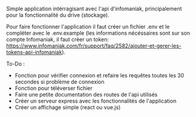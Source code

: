 Simple application intérragisant avec l'api d'infomaniak, principalement pour la fonctionnalité du drive (stockage).

Pour faire fonctionner l'application il faut créer un fichier .env et le compléter avec le .env.example (les informations nécéssaires sont sur son compte Infomaniak, il faut créer un token: https://www.infomaniak.com/fr/support/faq/2582/ajouter-et-gerer-les-tokens-api-infomaniak).

To-Do :

- Fonction pour vérifier connexion et refaire les requêtes toutes les 30 secondes si problème de connexion
- Fonction pour téléverser fichier
- Faire une petite documentation des routes de l'api utilisés
- Créer un serveur express avec les fonctionnalités de l'application
- Créer un affichage simple (react ou vue.js)